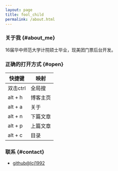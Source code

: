 ```yaml
---
layout: page
title: fool_child
permalink: /about.html
---
```


### 关于我 {#about_me}

16届华中师范大学计院硕士毕业，现美团门票后台开发。

### 正确的打开方式 {#open}

|快捷键|映射|
|-|-|
|双击ctrl| 全局搜
|alt + h| 博客主页
|alt + a| 关于
|alt + n| 下篇文章
|alt + p| 上篇文章
|alt + c| 目录|

### 联系 {#contact}
* [github@lcj1992](https://zy123a.github.io/zy-blog)

